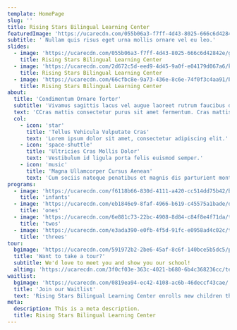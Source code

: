 ```yaml
---
template: HomePage
slug: ''
title: Rising Stars Bilingual Learning Center
featuredImage: 'https://ucarecdn.com/055b06a3-f7ff-4d43-8025-666c6d42842e'
subtitle: ' Nullam quis risus eget urna mollis ornare vel eu leo.'
slides:
  - image: 'https://ucarecdn.com/055b06a3-f7ff-4d43-8025-666c6d42842e/girlwithleaf.jpg'
    title: Rising Stars Bilingual Learning Center
  - image: 'https://ucarecdn.com/2d672c5d-eed9-4d45-9a0f-e04179d067a6/kidsmiling.jpg'
    title: Rising Stars Bilingual Learning Center
  - image: 'https://ucarecdn.com/66cfbc8e-9a73-436e-8c6e-74f0f3c4aa91/babywithblock.jpg'
    title: Rising Stars Bilingual Learning Center
about:
  title: 'Condimentum Ornare Tortor'
  subtitle: 'Vivamus sagittis lacus vel augue laoreet rutrum faucibus dolor auctor.'
  text: 'CCras mattis consectetur purus sit amet fermentum. Cras mattis consectetur purus sit amet fermentum. Cras justo odio, dapibus ac facilisis in, egestas eget quam. Morbi leo risus, porta ac consectetur ac, vestibulum at eros.'
  col:
    - icon: 'star'
      title: 'Tellus Vehicula Vulputate Cras'
      text: 'Lorem ipsum dolor sit amet, consectetur adipiscing elit.'
    - icon: 'space-shuttle'
      title: 'Ultricies Cras Mollis Dolor'
      text: 'Vestibulum id ligula porta felis euismod semper.'
    - icon: 'music'
      title: 'Magna Ullamcorper Cursus Aenean'
      text: 'Cum sociis natoque penatibus et magnis dis parturient montes, nascetur ridiculus mus.'
programs:
  - image: 'https://ucarecdn.com/f6118b66-830d-4111-a420-cc514dd75b42/babies.jpg'
    title: 'infants'
  - image: 'https://ucarecdn.com/eb1846e9-8faf-4966-b619-c45575a1bade/ones.jpg'
    title: 'ones'
  - image: 'https://ucarecdn.com/6e881c73-22bc-4908-8d84-c84f8e4f71da/twos.jpg'
    title: 'twos'
  - image: 'https://ucarecdn.com/e3ada390-e0fb-4f5d-91fc-e0958ad4c02c/threes.jpg'
    title: 'threes'
tour:
  bgimage: 'https://ucarecdn.com/591972b2-2be6-45af-8c6f-140bce5b5dc5/pencils.jpg'
  title: 'Want to take a tour?'
  subtitle: We'd love to meet you and show you our school!
  altimg: 'https://ucarecdn.com/3f0cf03e-363c-4021-b680-6b4c368236cc/teacherchild.jpg'
waitlist:
  bgimage: 'https://ucarecdn.com/0819ea94-ec42-4108-ac6b-46deccf43cae/'
  title: 'Join our Waitlist'
  text: 'Rising Stars Bilingual Learning Center enrolls new children throughout the year. Complete our Wait List Request Form to indicate your interest in enrolling your child in the future.'
meta:
  description: This is a meta description.
  title: Rising Stars Bilingual Learning Center
---
```

